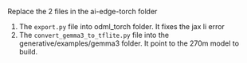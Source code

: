 Replace the 2 files in the ai-edge-torch folder

1. The `export.py` file into odml_torch folder. It fixes the jax li error
2. The `convert_gemma3_to_tflite.py` file into the generative/examples/gemma3 folder. It point to the 270m model to build.

